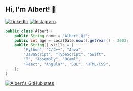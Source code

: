 ## Hi, I'm Albert! 👋

[![LinkedIn](https://img.shields.io/badge/linkedin-%230077B5.svg?style=for-the-badge&logo=linkedin&logoColor=white)](https://linkedin.com/in/albertqi03) [![Instagram](https://img.shields.io/badge/Instagram-%23E4405F.svg?style=for-the-badge&logo=Instagram&logoColor=white)](https://www.instagram.com/albert.qi)

```java
public class Albert {
    public String name = "Albert Qi";
    public int age = LocalDate.now().getYear() - 2003;
    public String[] skills = {
        "Python", "C/C++", "Java",
        "JavaScript", "TypeScript", "Swift",
        "R", "Assembly", "OCaml",
        "React", "Angular", "SQL", "HTML/CSS",
    };
}
```

[![Albert's GitHub stats](https://github-readme-stats.vercel.app/api?username=albertqi&show_icons=true&layout=compact&theme=dark)](https://github.com/albertqi)
